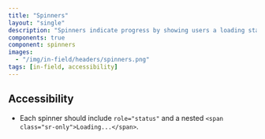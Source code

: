 ```yaml
---
title: "Spinners"
layout: "single"
description: "Spinners indicate progress by showing users a loading state."
components: true
component: spinners
images:
  - "/img/in-field/headers/spinners.png"
tags: [in-field, accessibility]
---
```


## Accessibility

- Each spinner should include `role="status"` and a nested `<span class="sr-only">Loading...</span>`.
